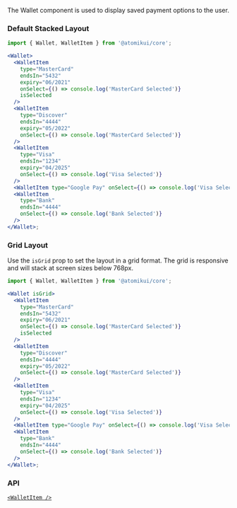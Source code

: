 The Wallet component is used to display saved payment options to the user.

### Default Stacked Layout

```jsx
import { Wallet, WalletItem } from '@atomikui/core';

<Wallet>
  <WalletItem
    type="MasterCard"
    endsIn="5432"
    expiry="06/2021"
    onSelect={() => console.log('MasterCard Selected')}
    isSelected
  />
  <WalletItem
    type="Discover"
    endsIn="4444"
    expiry="05/2022"
    onSelect={() => console.log('MasterCard Selected')}
  />
  <WalletItem
    type="Visa"
    endsIn="1234"
    expiry="04/2025"
    onSelect={() => console.log('Visa Selected')}
  />
  <WalletItem type="Google Pay" onSelect={() => console.log('Visa Selected')} />
  <WalletItem
    type="Bank"
    endsIn="4444"
    onSelect={() => console.log('Bank Selected')}
  />
</Wallet>;
```

### Grid Layout

Use the `isGrid` prop to set the layout in a grid format. The grid is responsive and will stack at screen sizes below 768px.

```jsx
import { Wallet, WalletItem } from '@atomikui/core';

<Wallet isGrid>
  <WalletItem
    type="MasterCard"
    endsIn="5432"
    expiry="06/2021"
    onSelect={() => console.log('MasterCard Selected')}
    isSelected
  />
  <WalletItem
    type="Discover"
    endsIn="4444"
    expiry="05/2022"
    onSelect={() => console.log('MasterCard Selected')}
  />
  <WalletItem
    type="Visa"
    endsIn="1234"
    expiry="04/2025"
    onSelect={() => console.log('Visa Selected')}
  />
  <WalletItem type="Google Pay" onSelect={() => console.log('Visa Selected')} />
  <WalletItem
    type="Bank"
    endsIn="4444"
    onSelect={() => console.log('Bank Selected')}
  />
</Wallet>;
```

### API

[`<WalletItem />`](/styleguide/#/Payment%20Wallet/WalletItem)
